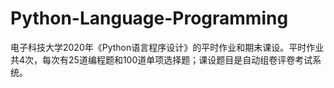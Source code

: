 # Python-Language-Programming
 电子科技大学2020年《Python语言程序设计》的平时作业和期末课设。平时作业共4次，每次有25道编程题和100道单项选择题；课设题目是自动组卷评卷考试系统。
